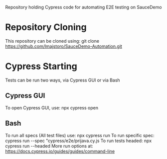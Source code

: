 Repository holding Cypress code for automating E2E testing on SauceDemo

# Repository Cloning
This repository can be cloned using:
git clone https://github.com/lmajstoro/SauceDemo-Automation.git

# Cypress Starting
Tests can be run two ways, via Cypress GUI or via Bash
## Cypress GUI
To open Cypress GUI, use:
npx cypress open
## Bash
To run all specs (All test files) use:
npx cypress run
To run specific spec:
cypress run --spec "cypress/e2e/prijava.cy.js
To run tests headed:
npx cypress run --headed
More run options at:
https://docs.cypress.io/guides/guides/command-line
